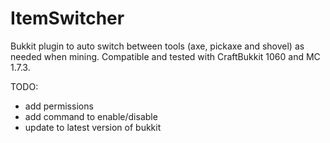 ItemSwitcher
============

Bukkit plugin to auto switch between tools (axe, pickaxe and shovel) as needed
when mining.  Compatible and tested with CraftBukkit 1060 and MC 1.7.3.


TODO:

 * add permissions
 * add command to enable/disable
 * update to latest version of bukkit